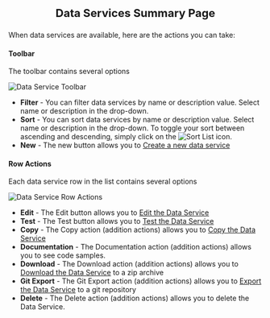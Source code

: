 <p style="text-align: center;font-weight: bold;font-size: 22">Data Services Summary Page</p>

When data services are available, here are the actions you can take:

#### Toolbar
The toolbar contains several options

![Data Service Toolbar](images/DataServiceToolbar.png "Data Service Toolbar")

*  **Filter** - You can filter data services by name or description value. Select name or description in the drop-down.
*  **Sort** - You can sort data services by name or description value. Select name or description in the drop-down. To toggle your sort between ascending and descending, simply click on the ![Sort List](images/SortDataServicebyAscDesc.png "Sort Acsending/Descending") icon.
*  **New** - The new button allows you to [Create a new data service](dataservices-new-help.html)

#### Row Actions
Each data service row in the list contains several options

![Data Service Row Actions](images/DataServiceRowOptions.png "Data Service Row Actions")

*  **Edit** - The Edit button allows you to [Edit the Data Service](dataservices-edit-help.html)
*  **Test** - The Test button allows you to [Test the Data Service](dataservices-test-help.html)
*  **Copy** - The Copy action (addition actions) allows you to [Copy the Data Service](dataservices-clone-help.html)
*  **Documentation** - The Documentation action (addition actions) allows you to see code samples.
*  **Download** - The Download action (addition actions) allows you to [Download the Data Service](dataservices-export-file-help.html) to a zip archive
*  **Git Export** - The Git Export action (addition actions) allows you to [Export the Data Service](dataservices-export-git-help.html) to a git repository
*  **Delete** - The Delete action (addition actions) allows you to delete the Data Service.

